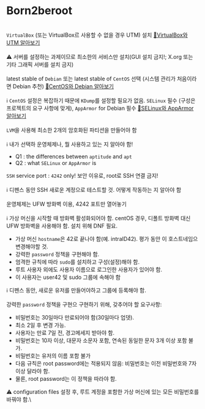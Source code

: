 # Born2beroot
\
`VirtualBox` (또는 VirtualBox르 사용할 수 없을 경우 UTM) 설치 [🔹VirtualBox와 UTM 알아보기](https://velog.io/@pearpearb/42서울-Born2beroot)\
\
⚠ 서버를 설정하는 과제이므로 최소한의 서비스만 설치(GUI  설치 금지!; X.org 또는 기타 그래픽 서버를 설치 금지) \
\
latest stable of `Debian` 또는 latest stable of `CentOS` 선택 (시스템 관리가 처음이라면 Debian 추천) [🔹CentOS와 Debian 알아보기](https://velog.io/@pearpearb/42서울-Born2beroot)\
\
ℹ `CentOS` 설정은 복잡하기 때문에 `KDump`를 설정할 필요가 없음. `SELinux` 필수 (구성은 프로젝트의 요구 사항에 맞게), `AppArmor` for Debian 필수 [🔹SELinux와 AppArmor 알아보기](https://velog.io/@pearpearb/42서울-Born2beroot접근-통제)\
\
`LVM`을 사용해 최소한 2개의 암호화된 파티션을 만들어야 함 \
\
ℹ 내가 선택하 운영체제나, 뭘 사용하고 있는 지 알아야 함!
+ Q1 : the differences between `aptitude` and `apt`
+ Q2 : what `SELinux` or `AppArmor` is

`SSH` service port : `4242` only! 보안 이유로, root로 SSH 연결 금지! \
\
ℹ 디펜스 동안 SSH 새로운 계정으로 테스트할 것.  어떻게 작동하는 지 알아야 함 \
\
운영체제는 UFW 방화벽 이용, 4242 포트만 열어놓기 \
\
ℹ 가상 머신을 시작할 때 방화벽 활성화되어야 함. centOS 경우, 디폴트 방화벽 대신  UFW 방화벽을 사용해야 함. 설치 위해 DNF 필요.

+ 가상 머신 `hostname`은 42로 끝나야 함(예. intraID42). 평가 동안 이 호스트네임으 변경해야할 것.
+ 강력한 `password` 정책을 구현해야 함.
+ 엄격한 규칙에 따라 `sudo`를 설치하고 구성(설정)해야 함.
+ 루트 사용자 외에도 사용자 이름으로 로그인한 사용자가 있어야 함.
+ 이 사용자는 user42 및 sudo 그룹에 속해야 함

ℹ 디펜스 동안, 새로운 유저를 만들어야하고 그룹에 등록해야 함.\
\
강력한 `password` 정책을 구현으 구현하기 위해, 갖추어야 할 요구사항:

+ 비밀번호는 30일마다 만료되어야 함(30일마다 업뎃).
+ 최소 2일 후 변경 가능.
+ 사용자는 만료 7일 전, 경고메세지 받아야 함.
+ 비밀번호는 10자 이상, 대문자 소문자 포함, 연속된 동일한 문자 3개 이상 포함 불가.
+ 비밀번호는 유저의 이름 포함 불가
+ 다음 규칙은 root password에는 적용되지 않음: 비밀번호는 이전 비밀번호와 7자 이상 달라야 함.
+ 물론, root password는 이 정책을 따라야 함.

⚠ configuration files 설정 후, 루트 계정을 포함한 가상 머신에 있는 모든 비밀번호를 바꿔야 함.\





